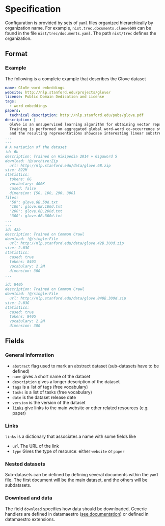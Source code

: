 # Specification

Configuration is provided by sets of `yaml` files organized hierarchically by organization name. For example,
`nist.trec.documents.clueweb09` can be found in the file `nist/trec/documents.yaml`. The path `nist/trec` defines the organization.

## Format

### Example

The following is a complete example that describes the Glove dataset

```yaml
name: GloVe word embeddings
website: http://nlp.stanford.edu/projects/glove/
license: Public Domain Dedication and License
tags:
  - word embeddings
papers:
  technical description: http://nlp.stanford.edu/pubs/glove.pdf
description: |
  GloVe is an unsupervised learning algorithm for obtaining vector representations for words.
  Training is performed on aggregated global word-word co-occurrence statistics from a corpus,
  and the resulting representations showcase interesting linear substructures of the word vector space.
...
---
# A variation of the dataset
id: 6b
description: Trained on Wikipedia 2014 + Gigaword 5
download: !@/archive:Zip
  url: http://nlp.stanford.edu/data/glove.6B.zip
size: 822M
statistics:
  tokens: 6G
  vocabulary: 400K
  cased: false
  dimension: [50, 100, 200, 300]
files:
  "50": glove.6B.50d.txt
  "100": glove.6B.100d.txt
  "200": glove.6B.200d.txt
  "300": glove.6B.300d.txt
...
---
id: 42b
description: Trained on Common Crawl
download: !@/single:File
  url: http://nlp.stanford.edu/data/glove.42B.300d.zip
size: 2.03G
statistics:
  cased: true
  tokens: 840G
  vocabulary: 2.2M
  dimension: 300
...
---
id: 840b
description: Trained on Common Crawl
download: !@/single:File
  url: http://nlp.stanford.edu/data/glove.840B.300d.zip
size: 2.03G
statistics:
  cased: true
  tokens: 840G
  vocabulary: 2.2M
  dimension: 300

```

## Fields

### General information

- `abstract` flag used to mark an abstract dataset (sub-datasets have to be defined)
- `name` gives a short name of the dataset
- `description` gives a longer description of the dataset
- `tags` is a list of tags (free vocabulary)
- `tasks` is a list of tasks (free vocabulary)
- `date` is the dataset release date 
- `version` is the version of the dataset
- [`links`](#links) give links to the main website or other related resources (e.g. paper)


### Links

`links` is a dictionary that associates a name with some fields like

- `url` The URL of the link
- `type` Gives the type of resource: either `website` or `paper`

### Nested datasets

Sub-datasets can be defined by defining several documents within the `yaml` file. The first document
will be the main dataset, and the others will be subdatasets.

### Download and data

The field `download` specifies how data should be downloaded. Generic handlers are defined
in datamaestro ([see documentation](download.html)) or defined in datamaestro extensions.



